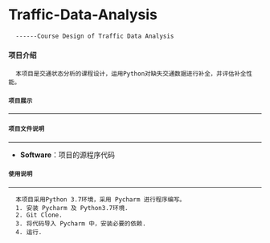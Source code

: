 # Traffic-Data-Analysis
      ------Course Design of Traffic Data Analysis
      
#### 项目介绍
      本项目是交通状态分析的课程设计，运用Python对缺失交通数据进行补全，并评估补全性能。

#### `项目展示`
-----------------------------------------------------------------------------------------------


#### `项目文件说明`
-----------------------------------------------------------------------------------------------

* **Software**：项目的源程序代码

#### `使用说明`
-----------------------------------------------------------------------------------------------

      本项目采用Python 3.7环境，采用 Pycharm 进行程序编写。
      1. 安装 Pycharm 及 Python3.7环境.
      2. Git Clone.
      3. 将代码导入 Pycharm 中，安装必要的依赖.
      4. 运行.
